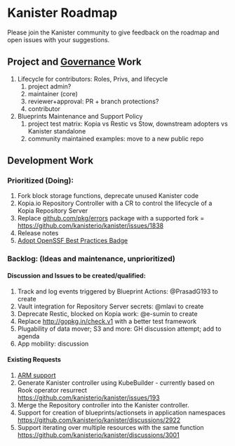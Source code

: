 # Kanister Roadmap

Please join the Kanister community to give feedback on the roadmap
 and open issues with your suggestions.

## Project and [Governance](Governance.md) Work

1. Lifecycle for contributors: Roles, Privs, and lifecycle
   1. project admin?
   2. maintainer (core)
   3. reviewer+approval: PR + branch protections?
   4. contributor
2. Blueprints Maintenance and Support Policy
   1. project test matrix: Kopia vs Restic vs Stow, downstream adopters vs Kanister standalone
   2. community maintained examples: move to a new public repo

## Development Work

### Prioritized (Doing):
1. Fork block storage functions, deprecate unused Kanister code
1. Kopia.io Repository Controller with a CR to control the lifecycle of a Kopia Repository Server
1. Replace [github.com/pkg/errors](http://github.com/pkg/errors) package with a supported fork = https://github.com/kanisterio/kanister/issues/1838
1. Release notes
1. [Adopt OpenSSF Best Practices Badge](https://github.com/kanisterio/kanister/issues/2783)

### Backlog: (Ideas and maintenance, unprioritized)

#### Discussion and Issues to be created/qualified:
1. Track and log events triggered by Blueprint Actions: @PrasadG193 to create
1. Vault integration for Repository Server secrets: @mlavi to create
1. Deprecate Restic, blocked on Kopia work: @e-sumin to create
1. Replace http://gopkg.in/check.v1 with a better test framework
1. Plugability of data mover; S3 and more: GH discussion attempt; add to agenda
1. App mobility: discussion

#### Existing Requests
1. [ARM support](https://github.com/kanisterio/kanister/issues/2254)
1. Generate Kanister controller using KubeBuilder - currently based on Rook operator
  resurrect https://github.com/kanisterio/kanister/issues/193
1. Merge the Repository controller into the Kanister controller.
1. Support for creation of blueprints/actionsets in application namespaces https://github.com/kanisterio/kanister/discussions/2922
1. Support iterating over multiple resources with the same function https://github.com/kanisterio/kanister/discussions/3001
